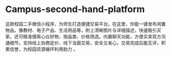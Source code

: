 # Campus-second-hand-platform
这款校园二手微信小程序，为师生打造便捷交易平台。在这里，你能一键发布闲置物品，像教材、电子产品、生活用品等，附上清晰图片与详细描述，快速吸引买家。还可精准搜索心仪好物，按品类、价格筛选。内置聊天功能，方便买卖双方沟通细节。支持线上协商定价、线下当面交易，安全又省心。交易完成后能互评，积累信誉，为校园资源循环利用助力 。 
